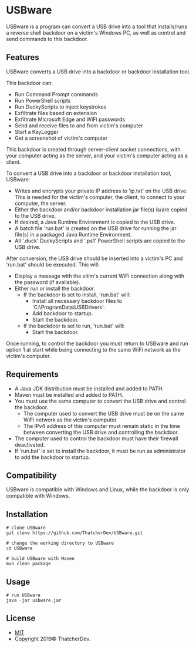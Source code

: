 # USBware
USBware is a program can convert a USB drive into a tool that installs/runs a reverse shell backdoor on a victim's Windows PC, as well as control and send commands to this backdoor.

## Features
USBware converts a USB drive into a backdoor or backdoor installation tool. 

This backdoor can:
- Run Command Prompt commands
- Run PowerShell scripts
- Run DuckyScripts to inject keystrokes
- Exfiltrate files based on extension
- Exfiltrate Microsoft Edge and WiFi passwords
- Send and receive files to and from victim's computer
- Start a KeyLogger
- Get a screenshot of victim's computer

This backdoor is created through server-client socket connections, with your computer acting as the server, and your victim's computer acting as a client.

To convert a USB drive into a backdoor or backdoor installation tool, USBware:
- Writes and encrypts your private IP address to 'ip.txt' on the USB drive. This is needed for the victim's computer, the client, to connect to your computer, the server.
- Either the backdoor and/or backdoor installation jar file(s) is/are copied to the USB drive.
- If desired, a Java Runtime Environment is copied to the USB drive. 
- A batch file 'run.bat' is created on the USB drive for running the jar file(s) in a packaged Java Runtime Environment.
- All '.duck' DuckyScripts and '.ps1' PowerShell scripts are copied to the USB drive.

After conversion, the USB drive should be inserted into a victim's PC and 'run.bat' should be executed. This will:
- Display a message with the vitim's current WiFi connection along with the password (if available).
- Either run or install the backdoor.
  - If the backdoor is set to install, 'run.bat' will:
    - Install all necessary backdoor files to 'C:\ProgramData\USBDrivers'.
    - Add backdoor to startup.
    - Start the backdoor.
  - If the backdoor is set to run, 'run.bat' will:
    - Start the backdoor.

Once running, to control the backdoor you must return to USBware and run option 1 at start while being connecting to the same WiFi network as the victim's computer.

## Requirements
- A Java JDK distribution must be installed and added to PATH.
- Maven must be installed and added to PATH.
- You must use the same computer to convert the USB drive and control the backdoor.
  - The computer used to convert the USB drive must be on the same WiFi network as the victim's computer.
  - The IPv4 address of this computer must remain static in the time between converting the USB drive and controlling the backdoor.
- The computer used to control the backdoor must have their firewall deactivated.
- If 'run.bat' is set to install the backdoor, it must be run as administrator to add the backdoor to startup.

## Compatibility
USBware is compatible with Windows and Linux, while the backdoor is only compatible with Windows.

## Installation
```
# clone USBware
git clone https://github.com/ThatcherDev/USBware.git

# change the working directory to USBware 
cd USBware

# build USBware with Maven
mvn clean package
```

## Usage
```
# run USBware
java -jar usbware.jar
```

## License
- [MIT](https://choosealicense.com/licenses/mit/)
- Copyright 2019© ThatcherDev.